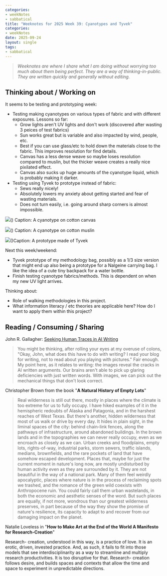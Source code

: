 ```yaml
---
categories:
- weekNotes
- sabbatical
title: "Weeknotes for 2025 Week 39: Cyanotypes and Tyvek"
categories:
- weekNotes
date: 2025-09-24
layout: single
tags:
- sabbatical
---
```


> *Weeknotes are where I share what I am doing without worrying too much about them being perfect. They are a way of thinking-in-public. They are written quickly and generally without editing.*

## Thinking about / Working on

It seems to be testing and prototyping week:

- Testing making cyanotypes on various types of fabric and with different exposures. Lessons so far:
  - Grow lights aren't UV lights and don't work (discovered after wasting 3 peices of test fabrics)
  - Sun works great but is variable and also impacted by wind, people, etc.
  - Best if you can use glass/etc to hold down the materials close to the fabric. This improves resolution for find details.
  - Canvas has a less dense weave so maybe loses resolution compared to muslin, but the thicker weave creates a really nice pixilated effect.
  - Canvas also sucks up huge amounts of the cyanotype liquid, which is probably making it darker.
- Testing using Tyvek to prototype instead of fabric:
  - Sews really nicely!
  - Absolutely lowers my anxiety about getting started and fear of wasting materials.
  - Does not turn easily, i.e. going around sharp corners is almost impossible.

![](/assets/images/Weeknotes_for_2025_Week_39-1758723972804.webp)()
Caption: A cyanotype on cotton canvas

![](/assets/images/Weeknotes_for_2025_Week_39-1758723924453.webp)()
Caption: A cyanotype on cotton muslin

![](/assets/images/Weeknotes_for_2025_Week_39-1758724317493.webp)()Caption: A prototype made of Tyvek

Next this week/weekend:
- Tyvek prototype of my methodology bag, possibly as a 1/3 size version that might end up also being a prototype for a Nalgeine carrying bag. I like the idea of a cute tiny backpack for a water bottle.
- Finish testing cyanotype fabrics/methods. This is dependent on when my new UV light arrives.

Thinking about:
- Role of walking methodologies in this project.
- What information literacy / etc theories are applicable here? How do I want to apply them within this project?

## Reading / Consuming / Sharing

John R. Gallagher: [Seeking Human Traces in AI Writing](https://meresophistry.substack.com/p/seeking-human-traces-in-ai-writing)

> You might be thinking, after rolling your eyes at my overuse of colons, "Okay, John, what does this have to do with writing? I read your blog for writing, not to read about you playing with pictures." Fair enough. My point here, as it relates to writing: the images reveal the cracks in AI written arguments. Our brains aren't able to pick up glaring deficiencies with just written words. With images, we can pick out the mechanical things that don't look correct.

Christopher Brown from the book "**A Natural History of Empty Lots**"

> Real wilderness is still out there, mostly in places where the climate is too extreme for us to fully occupy. I have hiked examples of it in the hemispheric redoubts of Alaska and Patagonia, and in the harshest reaches of West Texas. But there's another, hidden wilderness that most of us walk or drive by every day. It hides in plain sight, in the liminal spaces of the city: behind chain-link fences, along the pathways of infrastructure, around abandoned buildings. In the brown lands and in the topographies we can never really occupy, even as we encroach as closely as we can. Urban creeks and floodplains, empty lots, rights-of-way, industrial parks, storm sewers, traffic islands, medians, brownfields, and the rare pockets of land that have somehow escaped development. Places that, maybe for just the current moment in nature's long now, are mostly undisturbed by human activity even as they are surrounded by it. They are not beautiful in the way of a national park. Many of them feel weirdly apocalyptic, places where nature is in the process of reclaiming spots we trashed, and the romance of the green wild coexists with Anthropocene ruin. You could fairly call them urban wastelands, in both the economic and aesthetic senses of the word. But such places are equally, if not more, wondrous than our greatest wilderness preserves, in part because of the way they show the promise of nature's resilience, its capacity to adapt to and recover from our damaging impact on the planet.

Natalie Loveless in "**How to Make Art at the End of the World A Manifesto for Research-Creation**"

Research- creation, understood in this way, is a practice of love. It is an erotic, driven, invested practice. And, as such, it fails to fit into those models that see interdisciplinarity as a way to streamline and multiply research productivities. It is too disruptive for that. Research- creation follows desire, and builds spaces and contexts that allow the time and space to experiment in unpredictable directions.
